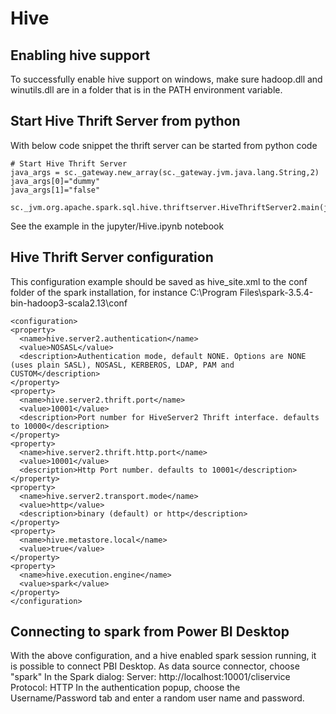 # Hive 

## Enabling hive support

To successfully enable hive support on windows, make sure hadoop.dll and winutils.dll are in a folder that is in the PATH environment variable. 

## Start Hive Thrift Server from python

With below code snippet the thrift server can be started from python code
```
# Start Hive Thrift Server
java_args = sc._gateway.new_array(sc._gateway.jvm.java.lang.String,2)
java_args[0]="dummy"    
java_args[1]="false"

sc._jvm.org.apache.spark.sql.hive.thriftserver.HiveThriftServer2.main(java_args)
```

See the example in the jupyter/Hive.ipynb notebook

## Hive Thrift Server configuration

This configuration example should be saved as hive_site.xml to the conf folder of the spark installation, for instance C:\Program Files\spark-3.5.4-bin-hadoop3-scala2.13\conf


```
<configuration>
<property>
  <name>hive.server2.authentication</name>
  <value>NOSASL</value>
  <description>Authentication mode, default NONE. Options are NONE (uses plain SASL), NOSASL, KERBEROS, LDAP, PAM and CUSTOM</description>
</property>
<property>
  <name>hive.server2.thrift.port</name>
  <value>10001</value>
  <description>Port number for HiveServer2 Thrift interface. defaults to 10000</description>
</property>
<property>
  <name>hive.server2.thrift.http.port</name>
  <value>10001</value>
  <description>Http Port number. defaults to 10001</description>
</property>
<property>
  <name>hive.server2.transport.mode</name>
  <value>http</value>
  <description>binary (default) or http</description>
</property>
<property>
  <name>hive.metastore.local</name>
  <value>true</value>
</property>
<property>
  <name>hive.execution.engine</name>
  <value>spark</value>
</property>
</configuration>
```

## Connecting to spark from Power BI Desktop

With the above configuration, and a hive enabled spark session running, it is possible to connect PBI Desktop.
As data source connector, choose "spark"
In the Spark dialog: 
Server: http://localhost:10001/cliservice
Protocol: HTTP
In the authentication popup, choose the Username/Password tab and enter a random user name and password.
